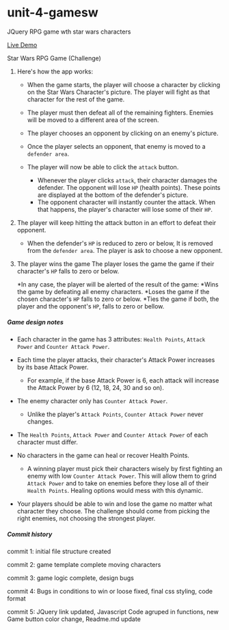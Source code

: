 # unit-4-gamesw
JQuery RPG game wth star wars characters

[Live Demo](https://mecastilloc.github.io/unit-4-gamesw/index.html)

Star Wars RPG Game (Challenge)



1. Here's how the app works:

   * When the game starts, the player will choose a character by clicking on the Star Wars Character's picture. The player will fight as that character for the rest of the game.

   * The player must then defeat all of the remaining fighters. Enemies will be moved to a different area of the screen.

   * The player chooses an opponent by clicking on an enemy's picture.

   * Once the player selects an opponent, that enemy is moved to a `defender area`.

   * The player will now be able to click the `attack` button.
     * Whenever the player clicks `attack`, their character damages the defender. The opponent will lose `HP` (health points). These points are displayed at the bottom of the defender's picture. 
     * The opponent character will instantly counter the attack. When that happens, the player's character will lose some of their `HP`. 

2. The player will keep hitting the attack button in an effort to defeat their opponent.

   * When the defender's `HP` is reduced to zero or below,  It is removed from the `defender area`. The player is ask to choose a new opponent.

3. The player wins the game  The player loses the game the game if their character's `HP` falls to zero or below. 

   *In any case, the player will be alerted of the result of the game: 
	*Wins the game by defeating all enemy characters.
	*Loses the game if the chosen character's `HP` falls to zero or below.
	*Ties the game if both, the player and the opponent's `HP`, falls to zero or bellow.

##### Game design notes

* Each character in the game has 3 attributes: `Health Points`, `Attack Power` and `Counter Attack Power`.

* Each time the player attacks, their character's Attack Power increases by its base Attack Power. 
  * For example, if the base Attack Power is 6, each attack will increase the Attack Power by 6 (12, 18, 24, 30 and so on).
* The enemy character only has `Counter Attack Power`. 

  * Unlike the player's `Attack Points`, `Counter Attack Power` never changes.

* The `Health Points`, `Attack Power` and `Counter Attack Power` of each character must differ.

* No characters in the game can heal or recover Health Points. 

  * A winning player must pick their characters wisely by first fighting an enemy with low `Counter Attack Power`. This will allow them to grind `Attack Power` and to take on enemies before they lose all of their `Health Points`. Healing options would mess with this dynamic.

* Your players should be able to win and lose the game no matter what character they choose. The challenge should come from picking the right enemies, not choosing the strongest player.


##### Commit history

commit 1:
initial file structure created

commit 2: 
game template complete moving characters

commit 3:
game logic complete, design bugs

commit 4:
Bugs in conditions to win or loose fixed, final css styling, code format

commit 5:
JQuery link updated, Javascript Code agruped in functions, new Game button color change, Readme.md  update


